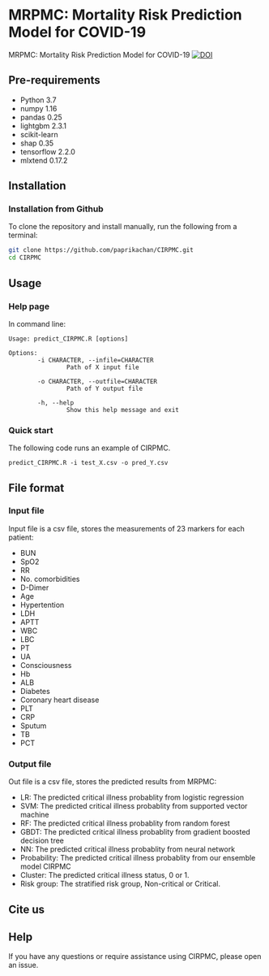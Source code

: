 # MRPMC: Mortality Risk Prediction Model for COVID-19

MRPMC: Mortality Risk Prediction Model for COVID-19 [![DOI](https://zenodo.org/badge/288612132.svg)](https://zenodo.org/badge/latestdoi/288612132)



## Pre-requirements
* Python 3.7
* numpy 1.16
* pandas 0.25
* lightgbm 2.3.1
* scikit-learn
* shap 0.35
* tensorflow 2.2.0
* mlxtend 0.17.2


## Installation

### Installation from Github
To clone the repository and install manually, run the following from a terminal:
```Bash
git clone https://github.com/paprikachan/CIRPMC.git
cd CIRPMC
```

## Usage

### Help page

In command line:
```shell
Usage: predict_CIRPMC.R [options]

Options:
        -i CHARACTER, --infile=CHARACTER
                Path of X input file

        -o CHARACTER, --outfile=CHARACTER
                Path of Y output file

        -h, --help
                Show this help message and exit
```

### Quick start
The following code runs an example of CIRPMC.

```shell
predict_CIRPMC.R -i test_X.csv -o pred_Y.csv
```

## File format

### Input file


Input file is a csv file, stores the measurements of 23 markers for each patient:
* BUN	
* SpO2	
* RR	
* No. comorbidities	
* D-Dimer	
* Age	
* Hypertention	
* LDH	
* APTT	
* WBC	
* LBC	
* PT	
* UA	
* Consciousness	
* Hb	
* ALB	
* Diabetes	
* Coronary heart disease	
* PLT	
* CRP	
* Sputum	
* TB	
* PCT
 

### Output file
Out file is a csv file, stores the predicted results from MRPMC:
* LR: The predicted critical illness probablity from logistic regression
* SVM: The predicted critical illness probablity from supported vector machine
* RF: The predicted critical illness probablity from random forest
* GBDT: The predicted critical illness probablity from gradient boosted decision tree
* NN: The predicted critical illness probablity from neural network
* Probability: The predicted critical illness probablity from our ensemble model CIRPMC
* Cluster: The predicted critical illness status, 0 or 1.
* Risk group: The stratified risk group, Non-critical or Critical.


## Cite us

## Help
If you have any questions or require assistance using CIRPMC, please open an issue.

